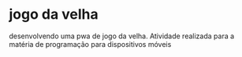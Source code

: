 # jogo da velha
 
desenvolvendo uma pwa de jogo da velha. Atividade realizada para a matéria de programação para dispositivos móveis
